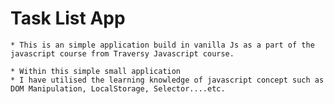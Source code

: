 # Task List App
    
    * This is an simple application build in vanilla Js as a part of the javascript course from Traversy Javascript course. 

    * Within this simple small application
    * I have utilised the learning knowledge of javascript concept such as DOM Manipulation, LocalStorage, Selector....etc.

  
